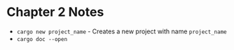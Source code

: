# Chapter 2 Notes
- `cargo new project_name` - Creates a new project with name `project_name`
- `cargo doc --open`
